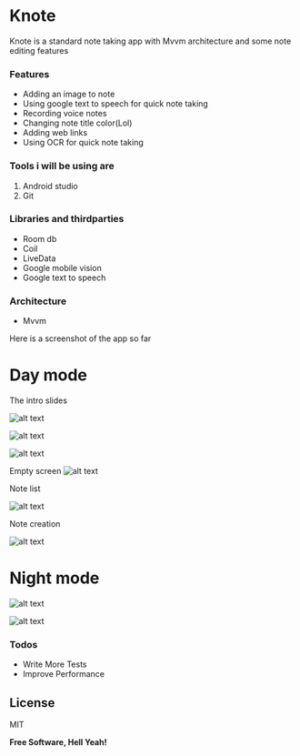 # Knote



Knote is a standard note taking app with Mvvm architecture and some note editing features



### Features 

- Adding an image to note
- Using google text to speech for quick note taking
- Recording voice notes
- Changing note title color(Lol)
- Adding web links
- Using OCR for quick note taking

### Tools i will be using are

1. Android studio
2. Git

### Libraries and thirdparties

- Room db
- Coil
- LiveData
- Google mobile vision
- Google text to speech


### Architecture 
* Mvvm


 
 
 
 Here is a screenshot of the app so far
 
 # Day mode
 
 

 The intro slides
 
 ![alt text](https://github.com/Tristankluivert/Knote/blob/master/screenshots/slideone.png)
 
 ![alt text](https://github.com/Tristankluivert/Knote/blob/master/screenshots/slidetwo.png)
 
 ![alt text](https://github.com/Tristankluivert/Knote/blob/master/screenshots/slidethree.png)
 
 
 Empty screen 
  ![alt text](https://github.com/Tristankluivert/Knote/blob/master/screenshots/mainemptyscreen.png)
 
 
  Note list
 
 ![alt text](https://github.com/Tristankluivert/Knote/blob/master/screenshots/notelistday.png)
 
 Note creation
 
 ![alt text](https://github.com/Tristankluivert/Knote/blob/master/screenshots/editnoteday.png)
 
 # Night mode
 
 
![alt text](https://github.com/Tristankluivert/Knote/blob/master/screenshots/notelistnight.png)

![alt text](https://github.com/Tristankluivert/Knote/blob/master/screenshots/editnotenight.png)




### Todos

 - Write More Tests
 - Improve Performance

License
----

MIT


**Free Software, Hell Yeah!**
